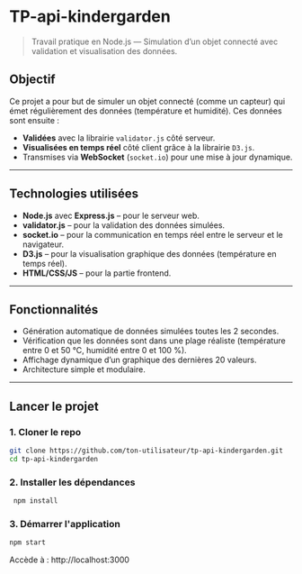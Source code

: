 # TP-api-kindergarden

> Travail pratique en Node.js — Simulation d’un objet connecté avec validation et visualisation des données.

##  Objectif

Ce projet a pour but de simuler un objet connecté (comme un capteur) qui émet régulièrement des données (température et humidité). Ces données sont ensuite :

- **Validées** avec la librairie `validator.js` côté serveur.
- **Visualisées en temps réel** côté client grâce à la librairie `D3.js`.
- Transmises via **WebSocket** (`socket.io`) pour une mise à jour dynamique.

---

##  Technologies utilisées

- **Node.js** avec **Express.js** – pour le serveur web.
- **validator.js** – pour la validation des données simulées.
- **socket.io** – pour la communication en temps réel entre le serveur et le navigateur.
- **D3.js** – pour la visualisation graphique des données (température en temps réel).
- **HTML/CSS/JS** – pour la partie frontend.

---

##  Fonctionnalités

- Génération automatique de données simulées toutes les 2 secondes.
- Vérification que les données sont dans une plage réaliste (température entre 0 et 50 °C, humidité entre 0 et 100 %).
- Affichage dynamique d’un graphique des dernières 20 valeurs.
- Architecture simple et modulaire.

---

##  Lancer le projet

### 1. Cloner le repo
```bash
git clone https://github.com/ton-utilisateur/tp-api-kindergarden.git
cd tp-api-kindergarden
```

### 2. Installer les dépendances

```bash
 npm install
```

### 3. Démarrer l'application
```bash
npm start
```
Accède à : http://localhost:3000